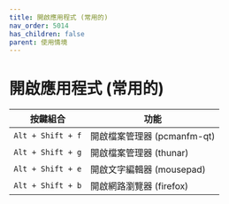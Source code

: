 ```yaml
---
title: 開啟應用程式 (常用的)
nav_order: 5014
has_children: false
parent: 使用情境
---
```



# 開啟應用程式 (常用的)

| 按鍵組合 | 功能 |
| --- | --- |
| `Alt + Shift + f` | 開啟檔案管理器 (pcmanfm-qt) |
| `Alt + Shift + g` | 開啟檔案管理器 (thunar) |
| `Alt + Shift + e` | 開啟文字編輯器 (mousepad) |
| `Alt + Shift + b` | 開啟網路瀏覽器 (firefox) |
